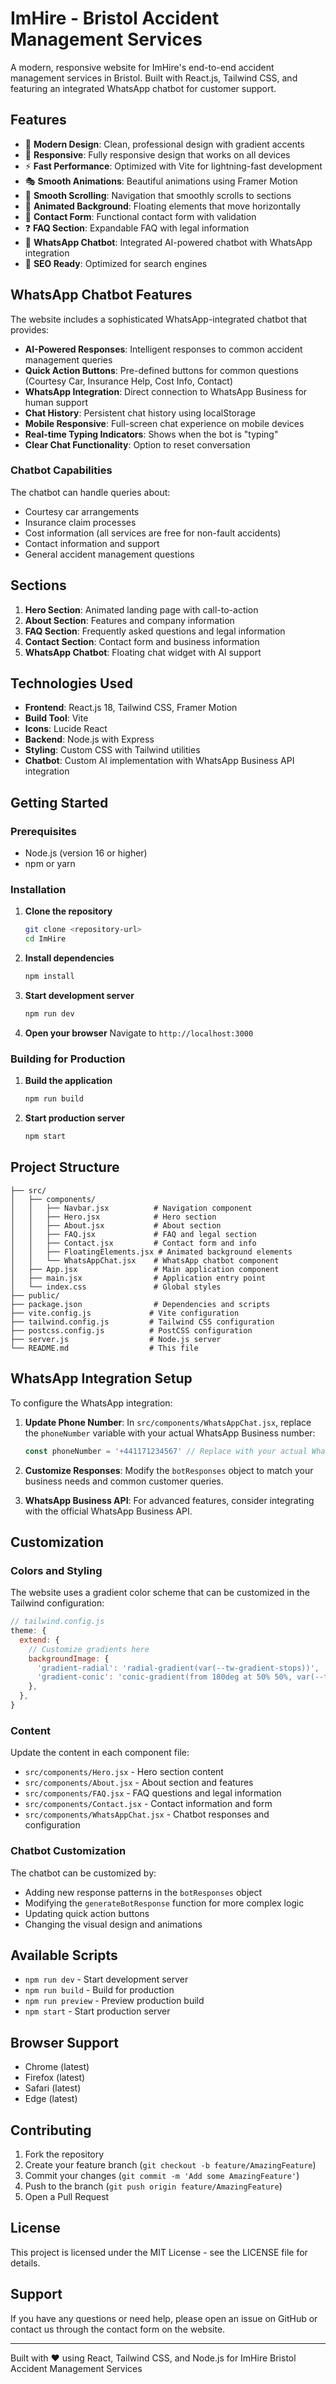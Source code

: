 # ImHire - Bristol Accident Management Services

A modern, responsive website for ImHire's end-to-end accident management services in Bristol. Built with React.js, Tailwind CSS, and featuring an integrated WhatsApp chatbot for customer support.

## Features

- 🎨 **Modern Design**: Clean, professional design with gradient accents
- 📱 **Responsive**: Fully responsive design that works on all devices
- ⚡ **Fast Performance**: Optimized with Vite for lightning-fast development
- 🎭 **Smooth Animations**: Beautiful animations using Framer Motion
- 🧭 **Smooth Scrolling**: Navigation that smoothly scrolls to sections
- 🎪 **Animated Background**: Floating elements that move horizontally
- 📝 **Contact Form**: Functional contact form with validation
- ❓ **FAQ Section**: Expandable FAQ with legal information
- 💬 **WhatsApp Chatbot**: Integrated AI-powered chatbot with WhatsApp integration
- 🎯 **SEO Ready**: Optimized for search engines

## WhatsApp Chatbot Features

The website includes a sophisticated WhatsApp-integrated chatbot that provides:

- **AI-Powered Responses**: Intelligent responses to common accident management queries
- **Quick Action Buttons**: Pre-defined buttons for common questions (Courtesy Car, Insurance Help, Cost Info, Contact)
- **WhatsApp Integration**: Direct connection to WhatsApp Business for human support
- **Chat History**: Persistent chat history using localStorage
- **Mobile Responsive**: Full-screen chat experience on mobile devices
- **Real-time Typing Indicators**: Shows when the bot is "typing"
- **Clear Chat Functionality**: Option to reset conversation

### Chatbot Capabilities

The chatbot can handle queries about:
- Courtesy car arrangements
- Insurance claim processes
- Cost information (all services are free for non-fault accidents)
- Contact information and support
- General accident management questions

## Sections

1. **Hero Section**: Animated landing page with call-to-action
2. **About Section**: Features and company information
3. **FAQ Section**: Frequently asked questions and legal information
4. **Contact Section**: Contact form and business information
5. **WhatsApp Chatbot**: Floating chat widget with AI support

## Technologies Used

- **Frontend**: React.js 18, Tailwind CSS, Framer Motion
- **Build Tool**: Vite
- **Icons**: Lucide React
- **Backend**: Node.js with Express
- **Styling**: Custom CSS with Tailwind utilities
- **Chatbot**: Custom AI implementation with WhatsApp Business API integration

## Getting Started

### Prerequisites

- Node.js (version 16 or higher)
- npm or yarn

### Installation

1. **Clone the repository**
   ```bash
   git clone <repository-url>
   cd ImHire
   ```

2. **Install dependencies**
   ```bash
   npm install
   ```

3. **Start development server**
   ```bash
   npm run dev
   ```

4. **Open your browser**
   Navigate to `http://localhost:3000`

### Building for Production

1. **Build the application**
   ```bash
   npm run build
   ```

2. **Start production server**
   ```bash
   npm start
   ```

## Project Structure

```
├── src/
│   ├── components/
│   │   ├── Navbar.jsx          # Navigation component
│   │   ├── Hero.jsx            # Hero section
│   │   ├── About.jsx           # About section
│   │   ├── FAQ.jsx             # FAQ and legal section
│   │   ├── Contact.jsx         # Contact form and info
│   │   ├── FloatingElements.jsx # Animated background elements
│   │   └── WhatsAppChat.jsx    # WhatsApp chatbot component
│   ├── App.jsx                 # Main application component
│   ├── main.jsx                # Application entry point
│   └── index.css               # Global styles
├── public/
├── package.json                # Dependencies and scripts
├── vite.config.js             # Vite configuration
├── tailwind.config.js         # Tailwind CSS configuration
├── postcss.config.js          # PostCSS configuration
├── server.js                  # Node.js server
└── README.md                  # This file
```

## WhatsApp Integration Setup

To configure the WhatsApp integration:

1. **Update Phone Number**: In `src/components/WhatsAppChat.jsx`, replace the `phoneNumber` variable with your actual WhatsApp Business number:
   ```javascript
   const phoneNumber = '+441171234567' // Replace with your actual WhatsApp number
   ```

2. **Customize Responses**: Modify the `botResponses` object to match your business needs and common customer queries.

3. **WhatsApp Business API**: For advanced features, consider integrating with the official WhatsApp Business API.

## Customization

### Colors and Styling

The website uses a gradient color scheme that can be customized in the Tailwind configuration:

```javascript
// tailwind.config.js
theme: {
  extend: {
    // Customize gradients here
    backgroundImage: {
      'gradient-radial': 'radial-gradient(var(--tw-gradient-stops))',
      'gradient-conic': 'conic-gradient(from 180deg at 50% 50%, var(--tw-gradient-stops))',
    },
  },
}
```

### Content

Update the content in each component file:
- `src/components/Hero.jsx` - Hero section content
- `src/components/About.jsx` - About section and features
- `src/components/FAQ.jsx` - FAQ questions and legal information
- `src/components/Contact.jsx` - Contact information and form
- `src/components/WhatsAppChat.jsx` - Chatbot responses and configuration

### Chatbot Customization

The chatbot can be customized by:
- Adding new response patterns in the `botResponses` object
- Modifying the `generateBotResponse` function for more complex logic
- Updating quick action buttons
- Changing the visual design and animations

## Available Scripts

- `npm run dev` - Start development server
- `npm run build` - Build for production
- `npm run preview` - Preview production build
- `npm start` - Start production server

## Browser Support

- Chrome (latest)
- Firefox (latest)
- Safari (latest)
- Edge (latest)

## Contributing

1. Fork the repository
2. Create your feature branch (`git checkout -b feature/AmazingFeature`)
3. Commit your changes (`git commit -m 'Add some AmazingFeature'`)
4. Push to the branch (`git push origin feature/AmazingFeature`)
5. Open a Pull Request

## License

This project is licensed under the MIT License - see the LICENSE file for details.

## Support

If you have any questions or need help, please open an issue on GitHub or contact us through the contact form on the website.

---

Built with ❤️ using React, Tailwind CSS, and Node.js for ImHire Bristol Accident Management Services
